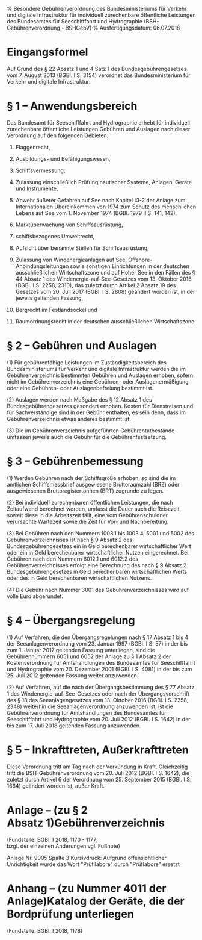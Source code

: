 % Besondere Gebührenverordnung des Bundesministeriums für Verkehr und digitale Infrastruktur für individuell zurechenbare öffentliche Leistungen des Bundesamtes für Seeschifffahrt und Hydrographie  (BSH-Gebührenverordnung - BSHGebV)
% Ausfertigungsdatum: 06.07.2018
 
# Eingangsformel

Auf Grund des § 22 Absatz 1 und 4 Satz 1 des Bundesgebührengesetzes vom 7. August 2013 (BGBl. I S. 3154) verordnet das Bundesministerium für Verkehr und digitale Infrastruktur:

# § 1 – Anwendungsbereich

Das Bundesamt für Seeschifffahrt und Hydrographie erhebt für individuell zurechenbare öffentliche Leistungen Gebühren und Auslagen nach dieser Verordnung auf den folgenden Gebieten:

1. Flaggenrecht,

2. Ausbildungs- und Befähigungswesen,

3. Schiffsvermessung,

4. Zulassung einschließlich Prüfung nautischer Systeme, Anlagen, Geräte und Instrumente,

5. Abwehr äußerer Gefahren auf See nach Kapitel XI-2 der Anlage zum Internationalen Übereinkommen von 1974 zum Schutz des menschlichen Lebens auf See vom 1. November 1974 (BGBl. 1979 II S. 141, 142),

6. Marktüberwachung von Schiffsausrüstung,

7. schiffsbezogenes Umweltrecht,

8. Aufsicht über benannte Stellen für Schiffsausrüstung,

9. Zulassung von Windenergieanlagen auf See, Offshore-Anbindungsleitungen sowie sonstigen Einrichtungen in der deutschen ausschließlichen Wirtschaftszone und auf Hoher See in den Fällen des § 44 Absatz 1 des Windenergie-auf-See-Gesetzes vom 13. Oktober 2016 (BGBl. I S. 2258, 2310), das zuletzt durch Artikel 2 Absatz 19 des Gesetzes vom 20. Juli 2017 (BGBl. I S. 2808) geändert worden ist, in der jeweils geltenden Fassung,

10. Bergrecht im Festlandsockel und

11. Raumordnungsrecht in der deutschen ausschließlichen Wirtschaftszone.

# § 2 – Gebühren und Auslagen

(1) Für gebührenfähige Leistungen im Zuständigkeitsbereich des Bundesministeriums für Verkehr und digitale Infrastruktur werden die im Gebührenverzeichnis bestimmten Gebühren und Auslagen erhoben, sofern nicht im Gebührenverzeichnis eine Gebühren- oder Auslagenermäßigung oder eine Gebühren- oder Auslagenbefreiung bestimmt ist.

(2) Auslagen werden nach Maßgabe des § 12 Absatz 1 des Bundesgebührengesetzes gesondert erhoben. Kosten für Dienstreisen und für Sachverständige sind in der Gebühr enthalten, es sein denn, dass im Gebührenverzeichnis etwas anderes bestimmt ist.

(3) Die im Gebührenverzeichnis aufgeführten Gebührentatbestände umfassen jeweils auch die Gebühr für die Gebührenfestsetzung.

# § 3 – Gebührenbemessung

(1) Werden Gebühren nach der Schiffsgröße erhoben, so sind die im amtlichen Schiffsmessbrief ausgewiesene Bruttoraumzahl (BRZ) oder ausgewiesenen Bruttoregistertonnen (BRT) zugrunde zu legen.

(2) Bei individuell zurechenbaren öffentlichen Leistungen, die nach Zeitaufwand berechnet werden, umfasst die Dauer auch die Reisezeit, soweit diese in die Arbeitszeit fällt, eine vom Gebührenschuldner verursachte Wartezeit sowie die Zeit für Vor- und Nachbereitung.

(3) Bei Gebühren nach den Nummern 1003.1 bis 1003.4, 5001 und 5002 des Gebührenverzeichnisses ist nach § 9 Absatz 2 des Bundesgebührengesetzes ein in Geld berechenbarer wirtschaftlicher Wert oder ein in Geld berechenbarer wirtschaftlicher Nutzen eingerechnet. Bei Gebühren nach den Nummern 6012.1 und 6012.2 des Gebührenverzeichnisses erfolgt eine Berechnung des nach § 9 Absatz 2 Bundesgebührengesetzes in Geld berechenbaren wirtschaftlichen Werts oder des in Geld berechenbaren wirtschaftlichen Nutzens.

(4) Die Gebühr nach Nummer 3001 des Gebührenverzeichnisses wird auf volle Euro abgerundet.

# § 4 – Übergangsregelung

(1) Auf Verfahren, die den Übergangsregelungen nach § 17 Absatz 1 bis 4 der Seeanlagenverordnung vom 23. Januar 1997 (BGBl. I S. 57) in der bis zum 1. Januar 2017 geltenden Fassung unterliegen, sind die Gebührennummern 6051 und 6052 der Anlage zu § 1 Absatz 2 der Kostenverordnung für Amtshandlungen des Bundesamtes für Seeschifffahrt und Hydrographie vom 20. Dezember 2001 (BGBl. I S. 4081) in der bis zum 25. Juli 2012 geltenden Fassung weiter anzuwenden.

(2) Auf Verfahren, auf die nach der Übergangsbestimmung des § 77 Absatz 1 des Windenergie-auf-See-Gesetzes oder nach der Übergangsvorschrift des § 18 des Seeanlagengesetzes vom 13. Oktober 2016 (BGBl. I S. 2258, 2348) weiterhin die Seeanlagenverordnung anzuwenden ist, ist die Gebührenverordnung für Amtshandlungen des Bundesamtes für Seeschifffahrt und Hydrographie vom 20. Juli 2012 (BGBl. I S. 1642) in der bis zum 17. Juli 2018 geltenden Fassung anzuwenden.

# § 5 – Inkrafttreten, Außerkrafttreten

Diese Verordnung tritt am Tag nach der Verkündung in Kraft. Gleichzeitig tritt die BSH-Gebührenverordnung vom 20. Juli 2012 (BGBl. I S. 1642), die zuletzt durch Artikel 6 der Verordnung vom 25. September 2015 (BGBl. I S. 1664) geändert worden ist, außer Kraft.

# Anlage – (zu § 2 Absatz 1)Gebührenverzeichnis

(Fundstelle: BGBl. I 2018, 1170 - 1177;  
bzgl. der einzelnen Änderungen vgl. Fußnote)

Anlage Nr. 9005 Spalte 3 Kursivdruck: Aufgrund offensichtlicher Unrichtigkeit wurde das Wort "Prüfllabore" durch "Prüflabore" ersetzt

# Anhang – (zu Nummer 4011 der Anlage)Katalog der Geräte, die der Bordprüfung unterliegen

(Fundstelle: BGBl. I 2018, 1178)

 
